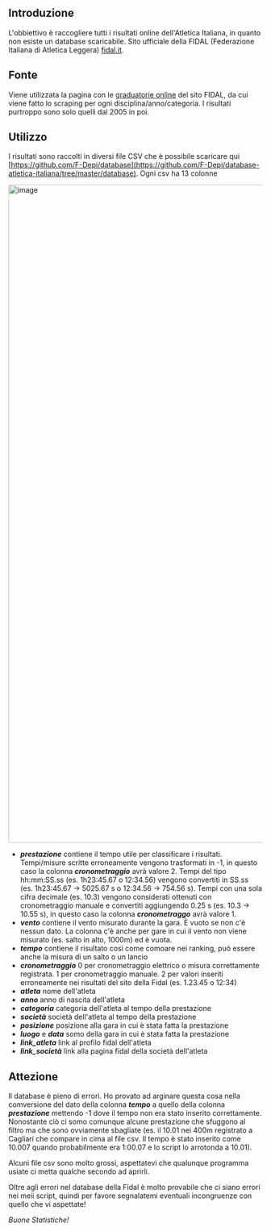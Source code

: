 ## Introduzione
L'obbiettivo è raccogliere tutti i risultati online dell'Atletica Italiana, in quanto non esiste un database scaricabile.
Sito ufficiale della FIDAL (Federazione Italiana di Atletica Leggera) [fidal.it](http://www.fidal.it/).

## Fonte
Viene utilizzata la pagina con le [graduatorie online](http://www.fidal.it/risultati/2019/COD7650/Index.htm) del sito FIDAL, da cui viene fatto lo scraping per ogni disciplina/anno/categoria.
I risultati purtroppo sono solo quelli dal 2005 in poi.

## Utilizzo
I risultati sono raccolti in diversi file CSV che è possibile scaricare qui [https://github.com/F-Depi/database](https://github.com/F-Depi/database-atletica-italiana/tree/master/database).
Ogni csv ha 13 colonne

<img width="1306" alt="image" src="https://github.com/F-Depi/database-atletica-italiana/assets/120582465/631a934e-170c-4105-8d61-e9a13d7844c6">


- ***prestazione*** contiene il tempo utile per classificare i risultati. Tempi/misure scritte erroneamente vengono trasformati in -1, in questo caso la colonna ***cronometraggio*** avrà valore 2. Tempi del tipo hh:mm:SS.ss (es. 1h23:45.67 o 12:34.56) vengono convertiti in SS.ss (es. 1h23:45.67 -> 5025.67 s o 12:34.56 -> 754.56 s). Tempi con una sola cifra decimale (es. 10.3) vengono considerati ottenuti con cronometraggio manuale e convertiti aggiungendo 0.25 s (es. 10.3 -> 10.55 s), in questo caso la colonna ***cronometraggo*** avrà valore 1.
- ***vento*** contiene il vento misurato durante la gara. È vuoto se non c'è nessun dato. La colonna c'è anche per gare in cui il vento non viene misurato (es. salto in alto, 1000m) ed è vuota.
- ***tempo*** contiene il risultato così come comoare nei ranking, può essere anche la misura di un salto o un lancio
- ***cronometraggio*** 0 per cronometraggio elettrico o misura correttamente registrata. 1 per cronometraggio manuale. 2 per valori inseriti erroneamente nei risultati del sito della Fidal (es. 1.23.45 o 12:34)
- ***atleta*** nome dell'atleta
- ***anno*** anno di nascita dell'atleta
- ***categoria*** categoria dell'atleta al tempo della prestazione
- ***società*** società dell'atleta al tempo della prestazione
- ***posizione*** posizione alla gara in cui è stata fatta la prestazione
- ***luogo*** e ***data*** somo della gara in cui è stata fatta la prestazione
- ***link_atleta*** link al profilo fidal dell'atleta
- ***link_società*** link alla pagina fidal della società dell'atleta

## Attezione
Il database è pieno di errori. Ho provato ad arginare questa cosa nella comversione del dato della colonna ***tempo*** a quello della colonna ***prestazione*** mettendo -1 dove il tempo non era stato inserito correttamente. Nonostante ciò ci somo comunque alcune prestazione che sfuggono al filtro ma che sono ovviamente sbagliate (es. il 10.01 nei 400m registrato a Cagliari che compare in cima al file csv. Il tempo è stato inserito come 10.007 quando probabilmente era 1:00.07 e lo script lo arrotonda a 10.01).

Alcuni file csv sono molto grossi, aspettatevi che qualunque programma usiate ci metta qualche secondo ad aprirli.

Oltre agli errori nel database della Fidal è molto provabile che ci siano errori nei meii script, quindi per favore segnalatemi eventuali incongruenze con quello che vi aspettate!


_Buone Statistiche!_
